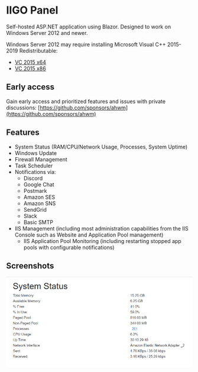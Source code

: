 # IIGO Panel

Self-hosted ASP.NET application using Blazor. Designed to work on Windows Server 2012 and newer.

Windows Server 2012 may require installing Microsoft Visual C++ 2015-2019 Redistributable:

* [VC 2015 x64](https://aka.ms/vs/16/release/vc_redist.x64.exe)
* [VC 2015 x86](https://aka.ms/vs/16/release/vc_redist.x86.exe)

## Early access

Gain early access and prioritized features and issues with private discussions: [https://github.com/sponsors/ahwm](https://github.com/sponsors/ahwm)

## Features

* System Status (RAM/CPU/Network Usage, Processes, System Uptime)
* Windows Update
* Firewall Management
* Task Scheduler
* Notifications via:
  * Discord
  * Google Chat
  * Postmark
  * Amazon SES
  * Amazon SNS
  * SendGrid
  * Slack
  * Basic SMTP
* IIS Management (including most administration capabilities from the IIS Console such as Website and Application Pool management)
  * IIS Application Pool Monitoring (including restarting stopped app pools with configurable notifications)

## Screenshots

![image](images/IIGO_SystemStatus.png)
